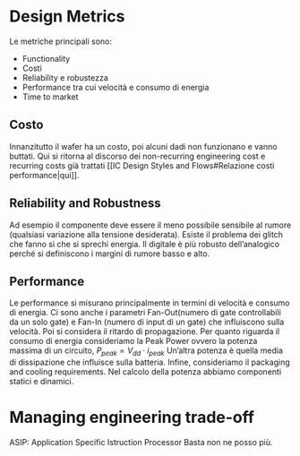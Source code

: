 
# Design Metrics

Le metriche principali sono:
- Functionality
- Costi
- Reliability e robustezza
- Performance tra cui velocità e consumo di energia
- Time to market
## Costo

Innanzitutto il wafer ha un costo, poi alcuni dadi non funzionano e vanno buttati. 
Qui si ritorna al discorso dei non-recurring engineering cost e recurring costs già trattati [[IC Design Styles and Flows#Relazione costi performance|qui]].

## Reliability and Robustness

Ad esempio il componente deve essere il meno possibile sensibile al rumore (qualsiasi variazione alla tensione desiderata). Esiste il problema dei glitch che fanno sì che si sprechi energia. 
Il digitale è più robusto dell’analogico perché si definiscono i margini di rumore basso e alto. 

## Performance

Le performance si misurano principalmente in termini di velocità e consumo di energia. 
Ci sono anche i parametri Fan-Out(numero di gate controllabili da un solo gate) e Fan-In (numero di input di un gate) che influiscono sulla velocità.
Poi si considera il ritardo di propagazione.
Per quanto riguarda il consumo di energia consideriamo la Peak Power ovvero la potenza massima di un circuito, $P_{peak}= V_{dd}\cdot i_{peak}$
Un’altra potenza è quella media di dissipazione che influisce sulla batteria.
Infine, consideriamo il packaging and cooling requirements. 
Nel calcolo della potenza abbiamo componenti statici e dinamici. 
# Managing engineering trade-off

ASIP: Application Specific Istruction Processor
Basta non ne posso più.
